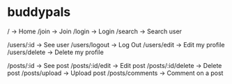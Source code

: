 # buddypals

/ -> Home
/join -> Join
/login -> Login
/search -> Search user

/users/:id -> See user
/users/logout -> Log Out
/users/edit -> Edit my profile
/users/delete -> Delete my profile

/posts/:id -> See post
/posts/:id/edit -> Edit post
/posts/:id/delete -> Delete post
/posts/upload -> Upload post
/posts/comments -> Comment on a post
